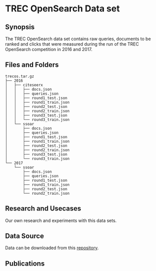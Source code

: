 # TREC OpenSearch Data set

## Synopsis

The TREC OpenSearch data set contains raw queries, documents to be ranked and clicks that were measured during the run of the TREC OpenSearch competition in 2016 and 2017.

## Files and Folders
```
trecos.tar.gz
├── 2016
│   ├── citeseerx
│   │   ├── docs.json
│   │   ├── queries.json
│   │   ├── round1_test.json
│   │   ├── round1_train.json
│   │   ├── round2_test.json
│   │   ├── round2_train.json
│   │   ├── round3_test.json
│   │   └── round3_train.json
│   └── ssoar
│       ├── docs.json
│       ├── queries.json
│       ├── round1_test.json
│       ├── round1_train.json
│       ├── round2_test.json
│       ├── round2_train.json
│       ├── round3_test.json
│       └── round3_train.json
└── 2017
    └── ssoar
        ├── docs.json
        ├── queries.json
        ├── round1_test.json
        ├── round1_train.json
        ├── round2_test.json
        └── round2_train.json
```

## Research and Usecases

Our own research and experiments with this data sets.

## Data Source

Data can be downloaded from this [repository](https://github.com/living-labs/trec-os-data).

## Publications

